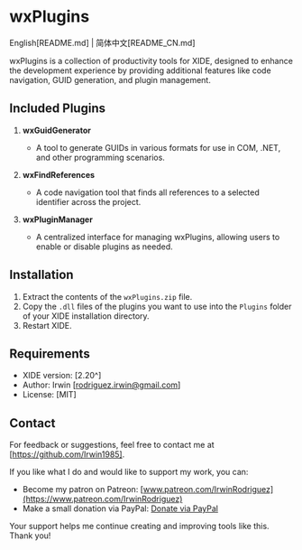 # wxPlugins

English[README.md] | 简体中文[README_CN.md]

wxPlugins is a collection of productivity tools for XIDE, designed to enhance the development experience by providing additional features like code navigation, GUID generation, and plugin management.

## Included Plugins

1. **wxGuidGenerator**
   - A tool to generate GUIDs in various formats for use in COM, .NET, and other programming scenarios.

2. **wxFindReferences**
   - A code navigation tool that finds all references to a selected identifier across the project.

3. **wxPluginManager**
   - A centralized interface for managing wxPlugins, allowing users to enable or disable plugins as needed.

## Installation

1. Extract the contents of the `wxPlugins.zip` file.
2. Copy the `.dll` files of the plugins you want to use into the `Plugins` folder of your XIDE installation directory.
3. Restart XIDE.

## Requirements

- XIDE version: [2.20^]
- Author: Irwin [rodriguez.irwin@gmail.com]
- License: [MIT]

## Contact

For feedback or suggestions, feel free to contact me at [https://github.com/Irwin1985].

If you like what I do and would like to support my work, you can:

- Become my patron on Patreon: [www.patreon.com/IrwinRodriguez](https://www.patreon.com/IrwinRodriguez)
- Make a small donation via PayPal: [Donate via PayPal](https://www.paypal.com/donate/?hosted_button_id=LXQYXFP77AD2G)

Your support helps me continue creating and improving tools like this. Thank you!

